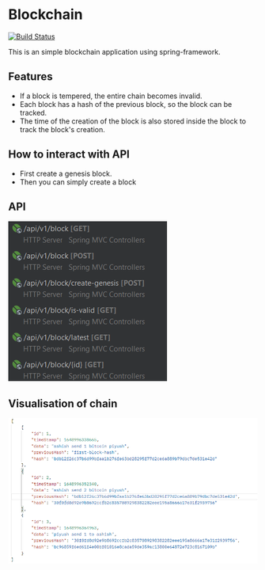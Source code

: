 # Blockchain
[![Build Status](https://travis-ci.org/joemccann/dillinger.svg?branch=master)](https://github.com/bot-alert/Digital-Canteen)

This is an simple blockchain application using spring-framework.

## Features

- If a block is tempered, the entire chain becomes invalid.
- Each block has a hash of the previous block, so the block can be tracked.
- The time of the creation of the block is also stored inside the block to track the block's creation.

## How to interact with API 

- First create a genesis block.
- Then you can simply create a block

## API

![alt text](https://raw.githubusercontent.com/bot-alert/blockchain/main/imagesForReadme/api.png)

## Visualisation of chain
![alt text](https://raw.githubusercontent.com/bot-alert/blockchain/main/imagesForReadme/blocks.png)

